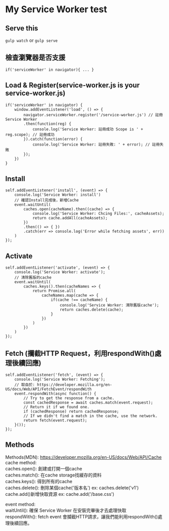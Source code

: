 # My Service Worker test

## Serve this
```gulp watch``` or ```gulp serve```

## 檢查瀏覽器是否支援

```if('serviceWorker' in navigator){ ... }```

## Load & Register(service-worker.js is your service-worker.js)

```
if('serviceWorker' in navigator) {
    window.addEventListener('load', () => {
        navigator.serviceWorker.register('/service-worker.js') // 註冊 Service Worker
        .then(function(reg) {
            console.log('Service Worker: 註冊成功 Scope is ' + reg.scope); // 註冊成功
        }).catch(function(error) {
            console.log('Service Worker: 註冊失敗: ' + error); // 註冊失敗
        });
    })
}
```
## Install
```
self.addEventListener('install', (event) => {
    console.log('Service Worker: install')
    // 確認Install完成後，新增Cache
    event.waitUntil(
        caches.open(cacheName).then((cache) => {
            console.log('Service Worker: Chcing Files:', cacheAssets);
            return cache.addAll(cacheAssets);
        })
        .then(() => { })
        .catch(err => console.log('Error while fetching assets', err))
    )
});
```
## Activate
```
self.addEventListener('activate', (event) => {
    console.log('Service Worker: activate');
    // 清除舊版的cache
    event.waitUntil(
        caches.keys().then(cacheNames => {
            return Promise.all(
                cacheNames.map(cache => {
                    if(cache !== cacheName) {
                        console.log('Service Worker: 清除舊版cache');
                        return caches.delete(cache);
                    }
                })
            )
        })
    )
});
```
## Fetch (攔截HTTP Request，利用respondWith()處理後續回應)
```
self.addEventListener('fetch', (event) => {
    console.log('Service Worker: Fetching');
    // 取自於: https://developer.mozilla.org/en-US/docs/Web/API/FetchEvent/respondWith
    event.respondWith(async function() {
        // Try to get the response from a cache.
        const cachedResponse = await caches.match(event.request);
        // Return it if we found one.
        if (cachedResponse) return cachedResponse;
        // If we didn't find a match in the cache, use the network.
        return fetch(event.request);
    }());
});
```
## Methods
Methods(MDN): https://developer.mozilla.org/en-US/docs/Web/API/Cache  
cache method:  
    caches.open(): 創建或打開一個cache  
    caches.match(): 在cache storage找緩存的資料  
    caches.keys(): 得到所有的cache  
    caches.delete(): 刪除某個cache('版本名') ex: caches.delete('v1')  
    cache.add()新增快取資源 ex: cache.add('/base.css')  

event method:  
    waitUntil(): 確保 Service Worker 在安裝完畢後才去處理快取  
    respondWith(): fetch event 會攔截HTTP請求，讓我們能利用respondWith()處理後續回應。  